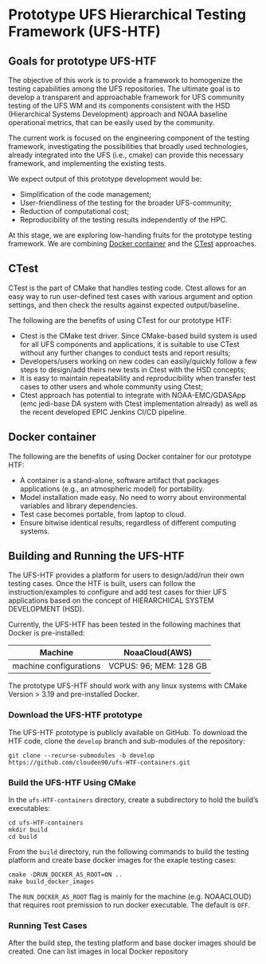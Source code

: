 # Prototype UFS Hierarchical Testing Framework (UFS-HTF)

## Goals for prototype UFS-HTF
The objective of this work is to provide a framework to homogenize the testing capabilities among the UFS repositories. The ultimate goal is to develop a transparent and approachable framework for UFS community testing of the UFS WM and its components consistent with the HSD (Hierarchical Systems Development) approach and NOAA baseline operational metrics, that can be easily used by the community.

The current work is focused on the engineering component of the testing framework, investigating the possibilities that broadly used technologies, already integrated into the UFS (i.e., cmake) can provide this necessary framework, and implementing the existing tests.

We expect output of this prototype development would be:

* Simplification of the code management;
* User-friendliness of the testing for the broader UFS-community;
* Reduction of computational cost;
* Reproducibility of the testing results independently of the HPC.

At this stage, we are exploring low-handing fruits for the prototype testing framework. We are combining [Docker container](https://www.docker.com/) and the [CTest](https://cmake.org/cmake/help/book/mastering-cmake/chapter/Testing%20With%20CMake%20and%20CTest.html) approaches. 

## CTest
CTest is the part of CMake that handles testing code. Ctest allows for an easy way to run user-defined test cases with various argument and option settings, and then check the results against expected output/baseline.

The following are the benefits of using CTest for our prototype HTF: 

* Ctest is the CMake test driver. Since CMake-based build system is used for all UFS components and applications, it is suitable to use CTest without any further changes to conduct tests and report results;
* Developers/users working on new codes can easily/quickly follow a few steps to design/add theirs new tests in Ctest with the HSD concepts;
* It is easy to maintain repeatability and reproducibility when transfer test cases to other users and whole community using Ctest;
* Ctest approach has potential to integrate with NOAA-EMC/GDASApp (emc jedi-base DA system with Ctest implementation already) as well as the recent developed EPIC Jenkins CI/CD pipeline.

## Docker container
The following are the benefits of using Docker container for our prototype HTF:

* A container is a stand-alone, software artifact that packages applications (e.g., an atmospheric model) for portability.
* Model installation made easy. No need to worry about environmental variables and library dependencies.
* Test case becomes portable, from laptop to cloud.
* Ensure bitwise identical results, regardless of different computing systems.

## Building and Running the UFS-HTF
The UFS-HTF provides a platform for users to design/add/run their own testing cases. Once the HTF is built, users can follow the instruction/examples to configure and add test cases for thier UFS applications based on the concept of HIERARCHICAL SYSTEM DEVELOPMENT (HSD).

Currently, the UFS-HTF has been tested in the following machines that Docker is pre-installed:

Machine     | NoaaCloud(AWS)                     | 
------------| -----------------------------------|
machine configurations | VCPUS: 96; MEM: 128 GB  |

The prototype UFS-HTF should work with any linux systems with CMake Version > 3.19 and pre-installed Docker.

### Download the UFS-HTF prototype
The UFS-HTF prototype is publicly available on GitHub. To download the HTF code, clone the ``develop`` branch and sub-modules of the repository:
```
git clone --recurse-submodules -b develop https://github.com/clouden90/ufs-HTF-containers.git
```

### Build the UFS-HTF Using CMake
In the ``ufs-HTF-containers`` directory, create a subdirectory to hold the build’s executables:
```
cd ufs-HTF-containers
mkdir build
cd build
```
From the ``build`` directory, run the following commands to build the testing platform and create base docker images for the exaple testing cases:
```
cmake -DRUN_DOCKER_AS_ROOT=ON ..
make build_docker_images
```
The ``RUN_DOCKER_AS_ROOT`` flag is mainly for the machine (e.g. NOAACLOUD) that requires root premission to run docker executable. The default is ``OFF``.

### Running Test Cases
After the build step, the testing platform and base docker images should be created. One can list images in local Docker repository
